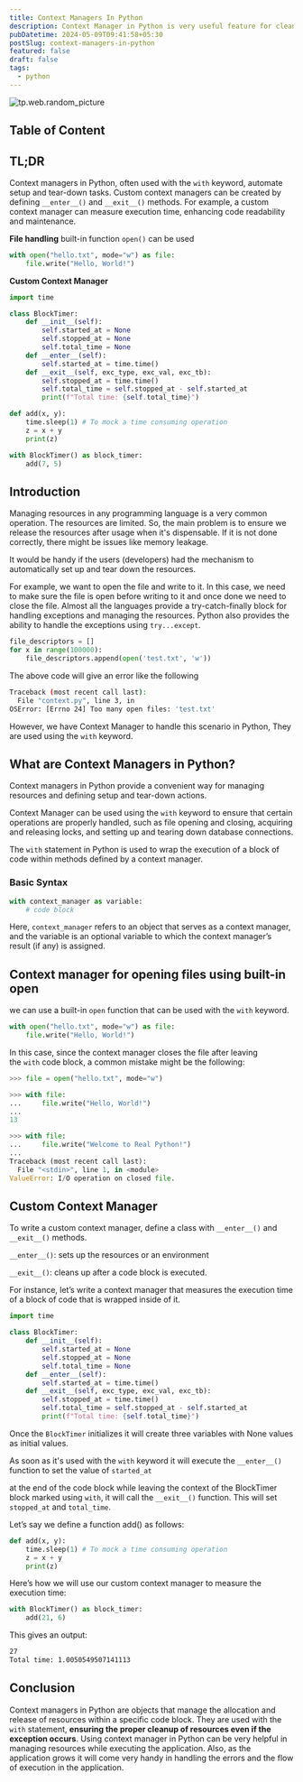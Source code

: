 ```yaml
---
title: Context Managers In Python
description: Context Manager in Python is very useful feature for clean coding
pubDatetime: 2024-05-09T09:41:58+05:30
postSlug: context-managers-in-python
featured: false
draft: false
tags:
  - python
---
```


![tp.web.random_picture](https://images.unsplash.com/photo-1649180556628-9ba704115795?q=80&w=2062&auto=format&fit=crop&ixlib=rb-4.0.3&ixid=M3wxMjA3fDB8MHxwaG90by1wYWdlfHx8fGVufDB8fHx8fA%3D%3D?crop=entropy&cs=tinysrgb&fit=crop&fm=jpg&h=400&ixid=MnwxfDB8MXxyYW5kb218MHx8dHJlZSxsYW5kc2NhcGUsd2F0ZXJ8fHx8fHwxNzE1MjI3OTE5&ixlib=rb-4.0.3&q=80&utm_campaign=api-credit&utm_medium=referral&utm_source=unsplash_source&w=900)

## Table of Content

## TL;DR

Context managers in Python, often used with the `with` keyword, automate setup and tear-down tasks. Custom context managers can be created by defining `__enter__()` and `__exit__()` methods. For example, a custom context manager can measure execution time, enhancing code readability and maintenance.

**File handling** built-in function `open()` can be used

```python
with open("hello.txt", mode="w") as file:
    file.write("Hello, World!")
```

**Custom Context Manager**

```python
import time

class BlockTimer:
    def __init__(self):
        self.started_at = None
        self.stopped_at = None
        self.total_time = None
    def __enter__(self):
        self.started_at = time.time()
    def __exit__(self, exc_type, exc_val, exc_tb):
        self.stopped_at = time.time()
        self.total_time = self.stopped_at - self.started_at
        print(f"Total time: {self.total_time}")

def add(x, y):
    time.sleep(1) # To mock a time consuming operation
    z = x + y
    print(z)

with BlockTimer() as block_timer:
    add(7, 5)

```

## Introduction

Managing resources in any programming language is a very common operation. The resources are limited. So, the main problem is to ensure we release the resources after usage when it's dispensable. If it is not done correctly, there might be issues like memory leakage.

It would be handy if the users (developers) had the mechanism to automatically set up and tear down the resources.

For example, we want to open the file and write to it. In this case, we need to make sure the file is open before writing to it and once done we need to close the file.
Almost all the languages provide a try-catch-finally block for handling exceptions and managing the resources. Python also provides the ability to handle the exceptions using `try...except`.

```python
file_descriptors = []
for x in range(100000):
    file_descriptors.append(open('test.txt', 'w'))
```

The above code will give an error like the following

```bash
Traceback (most recent call last):
  File "context.py", line 3, in
OSError: [Errno 24] Too many open files: 'test.txt'
```

However, we have Context Manager to handle this scenario in Python, They are used using the `with` keyword.

## What are Context Managers in Python?

Context managers in Python provide a convenient way for managing resources and defining setup and tear-down actions.

Context Manager can be used using the `with` keyword to ensure that certain operations are properly handled, such as file opening and closing, acquiring and releasing locks, and setting up and tearing down database connections.

The `with` statement in Python is used to wrap the execution of a block of code within methods defined by a context manager.

### **Basic Syntax**

```python
with context_manager as variable:
	# code block
```

Here, `context_manager` refers to an object that serves as a context manager, and the variable is an optional variable to which the context manager’s result (if any) is assigned.

## Context manager for opening files using built-in open

we can use a built-in `open` function that can be used with the `with` keyword.

```python
with open("hello.txt", mode="w") as file:
    file.write("Hello, World!")
```

In this case, since the context manager closes the file after leaving the `with` code block, a common mistake might be the following:

```python
>>> file = open("hello.txt", mode="w")

>>> with file:
...     file.write("Hello, World!")
...
13

>>> with file:
...     file.write("Welcome to Real Python!")
...
Traceback (most recent call last):
  File "<stdin>", line 1, in <module>
ValueError: I/O operation on closed file.
```

## Custom Context Manager

To write a custom context manager, define a class with `__enter__()` and `__exit__()` methods.

`__enter__()`: sets up the resources or an environment

`__exit__()`: cleans up after a code block is executed.

For instance, let’s write a context manager that measures the execution time of a block of code that is wrapped inside of it.

```python
import time

class BlockTimer:
    def __init__(self):
        self.started_at = None
        self.stopped_at = None
        self.total_time = None
    def __enter__(self):
        self.started_at = time.time()
    def __exit__(self, exc_type, exc_val, exc_tb):
        self.stopped_at = time.time()
        self.total_time = self.stopped_at - self.started_at
        print(f"Total time: {self.total_time}")
```

Once the `BlockTimer` initializes it will create three variables with None values as initial values.

As soon as it's used with the `with` keyword it will execute the `__enter__()` function to set the value of `started_at`

at the end of the code block while leaving the context of the BlockTimer block marked using `with`, it will call the `__exit__()` function. This will set `stopped_at` and `total_time`.

Let’s say we define a function add() as follows:

```python
def add(x, y):
    time.sleep(1) # To mock a time consuming operation
    z = x + y
    print(z)
```

Here’s how we will use our custom context manager to measure the execution time:

```python
with BlockTimer() as block_timer:
    add(21, 6)
```

This gives an output:

```bash
27
Total time: 1.0050549507141113
```

## Conclusion

Context managers in Python are objects that manage the allocation and release of resources within a specific code block. They are used with the `with` statement, **ensuring the proper cleanup of resources even if the exception occurs**. Using context manager in Python can be very helpful in managing resources while executing the application. Also, as the application grows it will come very handy in handling the errors and the flow of execution in the application.
